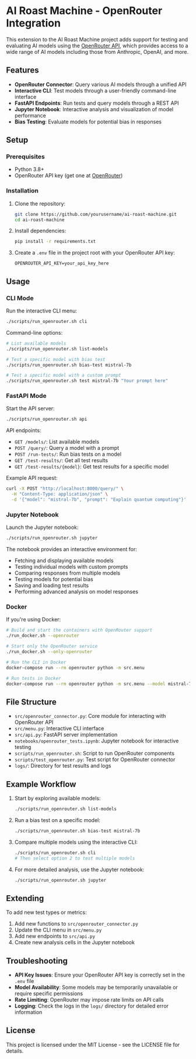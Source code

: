 # AI Roast Machine - OpenRouter Integration

This extension to the AI Roast Machine project adds support for testing and evaluating AI models using the [OpenRouter API](https://openrouter.ai/), which provides access to a wide range of AI models including those from Anthropic, OpenAI, and more.

## Features

- **OpenRouter Connector**: Query various AI models through a unified API
- **Interactive CLI**: Test models through a user-friendly command-line interface
- **FastAPI Endpoints**: Run tests and query models through a REST API
- **Jupyter Notebook**: Interactive analysis and visualization of model performance
- **Bias Testing**: Evaluate models for potential bias in responses

## Setup

### Prerequisites

- Python 3.8+
- OpenRouter API key (get one at [OpenRouter](https://openrouter.ai/))

### Installation

1. Clone the repository:
   ```bash
   git clone https://github.com/yourusername/ai-roast-machine.git
   cd ai-roast-machine
   ```

2. Install dependencies:
   ```bash
   pip install -r requirements.txt
   ```

3. Create a `.env` file in the project root with your OpenRouter API key:
   ```
   OPENROUTER_API_KEY=your_api_key_here
   ```

## Usage

### CLI Mode

Run the interactive CLI menu:

```bash
./scripts/run_openrouter.sh cli
```

Command-line options:
```bash
# List available models
./scripts/run_openrouter.sh list-models

# Test a specific model with bias test
./scripts/run_openrouter.sh bias-test mistral-7b

# Test a specific model with a custom prompt
./scripts/run_openrouter.sh test mistral-7b "Your prompt here"
```

### FastAPI Mode

Start the API server:

```bash
./scripts/run_openrouter.sh api
```

API endpoints:
- `GET /models/`: List available models
- `POST /query/`: Query a model with a prompt
- `POST /run-tests/`: Run bias tests on a model
- `GET /test-results/`: Get all test results
- `GET /test-results/{model}`: Get test results for a specific model

Example API request:
```bash
curl -X POST "http://localhost:8000/query/" \
  -H "Content-Type: application/json" \
  -d '{"model": "mistral-7b", "prompt": "Explain quantum computing"}'
```

### Jupyter Notebook

Launch the Jupyter notebook:

```bash
./scripts/run_openrouter.sh jupyter
```

The notebook provides an interactive environment for:
- Fetching and displaying available models
- Testing individual models with custom prompts
- Comparing responses from multiple models
- Testing models for potential bias
- Saving and loading test results
- Performing advanced analysis on model responses

### Docker

If you're using Docker:

```bash
# Build and start the containers with OpenRouter support
./run_docker.sh --openrouter

# Start only the OpenRouter service
./run_docker.sh --only-openrouter

# Run the CLI in Docker
docker-compose run --rm openrouter python -m src.menu

# Run tests in Docker
docker-compose run --rm openrouter python -m src.menu --model mistral-7b --bias-test
```

## File Structure

- `src/openrouter_connector.py`: Core module for interacting with OpenRouter API
- `src/menu.py`: Interactive CLI interface
- `src/api.py`: FastAPI server implementation
- `notebooks/openrouter_tests.ipynb`: Jupyter notebook for interactive testing
- `scripts/run_openrouter.sh`: Script to run OpenRouter components
- `scripts/test_openrouter.py`: Test script for OpenRouter connector
- `logs/`: Directory for test results and logs

## Example Workflow

1. Start by exploring available models:
   ```bash
   ./scripts/run_openrouter.sh list-models
   ```

2. Run a bias test on a specific model:
   ```bash
   ./scripts/run_openrouter.sh bias-test mistral-7b
   ```

3. Compare multiple models using the interactive CLI:
   ```bash
   ./scripts/run_openrouter.sh cli
   # Then select option 2 to test multiple models
   ```

4. For more detailed analysis, use the Jupyter notebook:
   ```bash
   ./scripts/run_openrouter.sh jupyter
   ```

## Extending

To add new test types or metrics:

1. Add new functions to `src/openrouter_connector.py`
2. Update the CLI menu in `src/menu.py`
3. Add new endpoints to `src/api.py`
4. Create new analysis cells in the Jupyter notebook

## Troubleshooting

- **API Key Issues**: Ensure your OpenRouter API key is correctly set in the `.env` file
- **Model Availability**: Some models may be temporarily unavailable or require specific permissions
- **Rate Limiting**: OpenRouter may impose rate limits on API calls
- **Logging**: Check the logs in the `logs/` directory for detailed error information

## License

This project is licensed under the MIT License - see the LICENSE file for details. 